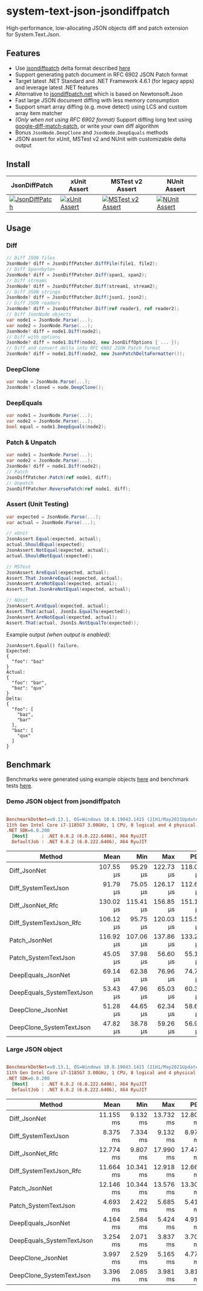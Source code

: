 # system-text-json-jsondiffpatch

High-performance, low-allocating JSON objects diff and patch extension for System.Text.Json.

## Features

- Use [jsondiffpatch](https://github.com/benjamine/jsondiffpatch) delta format described [here](https://github.com/benjamine/jsondiffpatch/blob/master/docs/deltas.md)
- Support generating patch document in RFC 6902 JSON Patch format
- Target latest .NET Standard and .NET Framework 4.6.1 (for legacy apps) and leverage latest .NET features
- Alternative to [jsondiffpatch.net](https://github.com/wbish/jsondiffpatch.net) which is based on Newtonsoft.Json
- Fast large JSON document diffing with less memory consumption
- Support smart array diffing (e.g. move detect) using LCS and custom array item matcher
- _(Only when not using RFC 6902 format)_ Support diffing long text using [google-diff-match-patch](http://code.google.com/p/google-diff-match-patch/), or write your own diff algorithm
- Bonus `JsonNode.DeepClone` and `JsonNode.DeepEquals` methods
- JSON assert for xUnit, MSTest v2 and NUnit with customizable delta output

## Install

| JsonDiffPatch                                                                                        | xUnit Assert                                                                                              | MSTest v2 Assert                                                                                               | NUnit Assert                                                                                              |
|------------------------------------------------------------------------------------------------------|-----------------------------------------------------------------------------------------------------------|----------------------------------------------------------------------------------------------------------------|-----------------------------------------------------------------------------------------------------------|
| [![JsonDiffPatch](https://img.shields.io/nuget/vpre/SystemTextJson.JsonDiffPatch?style=for-the-badge)](https://www.nuget.org/packages/SystemTextJson.JsonDiffPatch/) | [![xUnit Assert](https://img.shields.io/nuget/vpre/SystemTextJson.JsonDiffPatch.Xunit?style=for-the-badge)](https://www.nuget.org/packages/SystemTextJson.JsonDiffPatch.Xunit/) | [![MSTest v2 Assert](https://img.shields.io/nuget/vpre/SystemTextJson.JsonDiffPatch.MSTest?style=for-the-badge)](https://www.nuget.org/packages/SystemTextJson.JsonDiffPatch.MSTest/) | [![NUnit Assert](https://img.shields.io/nuget/vpre/SystemTextJson.JsonDiffPatch.NUnit?style=for-the-badge)](https://www.nuget.org/packages/SystemTextJson.JsonDiffPatch.NUnit/) |

## Usage
### Diff

```csharp
// Diff JSON files
JsonNode? diff = JsonDiffPatcher.DiffFile(file1, file2);
// Diff Span<byte>
JsonNode? diff = JsonDiffPatcher.Diff(span1, span2);
// Diff streams
JsonNode? diff = JsonDiffPatcher.Diff(stream1, stream2);
// Diff JSON strings
JsonNode? diff = JsonDiffPatcher.Diff(json1, json2);
// Diff JSON readers
JsonNode? diff = JsonDiffPatcher.Diff(ref reader1, ref reader2);
// Diff JsonNode objects
var node1 = JsonNode.Parse(...);
var node2 = JsonNode.Parse(...);
JsonNode? diff = node1.Diff(node2);
// Diff with options
JsonNode? diff = node1.Diff(node2, new JsonDiffOptions { ... });
// Diff and convert delta into RFC 6902 JSON Patch format
JsonNode? diff = node1.Diff(node2, new JsonPatchDeltaFormatter());
```

### DeepClone

```csharp
var node = JsonNode.Parse(...);
JsonNode? cloned = node.DeepClone();
```

### DeepEquals

```csharp
var node1 = JsonNode.Parse(...);
var node2 = JsonNode.Parse(...);
bool equal = node1.DeepEquals(node2);
```

### Patch & Unpatch

```csharp
var node1 = JsonNode.Parse(...);
var node2 = JsonNode.Parse(...);
JsonNode? diff = node1.Diff(node2);
// Patch
JsonDiffPatcher.Patch(ref node1, diff);
// Unpatch
JsonDiffPatcher.ReversePatch(ref node1, diff);
```

### Assert (Unit Testing)

```csharp
var expected = JsonNode.Parse(...);
var actual = JsonNode.Parse(...);

// xUnit
JsonAssert.Equal(expected, actual);
actual.ShouldEqual(expected);
JsonAssert.NotEqual(expected, actual);
actual.ShouldNotEqual(expected);

// MSTest
JsonAssert.AreEqual(expected, actual);
Assert.That.JsonAreEqual(expected, actual);
JsonAssert.AreNotEqual(expected, actual);
Assert.That.JsonAreNotEqual(expected, actual);

// NUnit
JsonAssert.AreEqual(expected, actual);
Assert.That(actual, JsonIs.EqualTo(expected));
JsonAssert.AreNotEqual(expected, actual);
Assert.That(actual, JsonIs.NotEqualTo(expected));
```

Example output _(when output is enabled)_:
```
JsonAssert.Equal() failure.
Expected:
{
  "foo": "baz"
}
Actual:
{
  "foo": "bar",
  "baz": "qux"
}
Delta:
{
  "foo": [
    "baz",
    "bar"
  ],
  "baz": [
    "qux"
  ]
}
```

## Benchmark

Benchmarks were generated using example objects [here](https://github.com/weichch/system-text-json-jsondiffpatch/tree/main/test/Examples) and benchmark tests [here](https://github.com/weichch/system-text-json-jsondiffpatch/tree/main/test/SystemTextJson.JsonDiffPatch.Benchmark/).

### Demo JSON object from jsondiffpatch

``` ini

BenchmarkDotNet=v0.13.1, OS=Windows 10.0.19043.1415 (21H1/May2021Update)
11th Gen Intel Core i7-1185G7 3.00GHz, 1 CPU, 8 logical and 4 physical cores
.NET SDK=6.0.200
  [Host]     : .NET 6.0.2 (6.0.222.6406), X64 RyuJIT
  DefaultJob : .NET 6.0.2 (6.0.222.6406), X64 RyuJIT


```
|                    Method |      Mean |       Min |       Max |       P95 |       P80 | Allocated |
|-------------------------- |----------:|----------:|----------:|----------:|----------:|----------:|
|              Diff_JsonNet | 107.55 μs |  95.29 μs | 122.73 μs | 118.01 μs | 113.43 μs |    132 KB |
|       Diff_SystemTextJson |  91.79 μs |  75.05 μs | 126.17 μs | 112.61 μs | 101.81 μs |     70 KB |
|          Diff_JsonNet_Rfc | 130.02 μs | 115.41 μs | 156.85 μs | 151.16 μs | 136.42 μs |    150 KB |
|   Diff_SystemTextJson_Rfc | 106.12 μs |  95.75 μs | 120.03 μs | 115.57 μs | 110.23 μs |     93 KB |
|             Patch_JsonNet | 116.92 μs | 107.06 μs | 137.86 μs | 133.26 μs | 122.34 μs |    162 KB |
|      Patch_SystemTextJson |  45.05 μs |  37.98 μs |  56.60 μs |  55.13 μs |  47.42 μs |     37 KB |
|        DeepEquals_JsonNet |  69.14 μs |  62.38 μs |  76.96 μs |  74.78 μs |  71.95 μs |     91 KB |
| DeepEquals_SystemTextJson |  53.43 μs |  47.96 μs |  65.03 μs |  60.30 μs |  56.35 μs |     40 KB |
|         DeepClone_JsonNet |  51.28 μs |  44.65 μs |  62.34 μs |  58.69 μs |  54.52 μs |     70 KB |
|  DeepClone_SystemTextJson |  47.82 μs |  38.78 μs |  59.26 μs |  56.94 μs |  51.11 μs |     45 KB |


### Large JSON object

``` ini

BenchmarkDotNet=v0.13.1, OS=Windows 10.0.19043.1415 (21H1/May2021Update)
11th Gen Intel Core i7-1185G7 3.00GHz, 1 CPU, 8 logical and 4 physical cores
.NET SDK=6.0.200
  [Host]     : .NET 6.0.2 (6.0.222.6406), X64 RyuJIT
  DefaultJob : .NET 6.0.2 (6.0.222.6406), X64 RyuJIT


```
|                    Method |      Mean |       Min |       Max |       P95 |       P80 | Allocated |
|-------------------------- |----------:|----------:|----------:|----------:|----------:|----------:|
|              Diff_JsonNet | 11.155 ms |  9.132 ms | 13.732 ms | 12.802 ms | 11.896 ms |      4 MB |
|       Diff_SystemTextJson |  8.375 ms |  7.334 ms |  9.132 ms |  8.978 ms |  8.690 ms |      3 MB |
|          Diff_JsonNet_Rfc | 12.774 ms |  9.807 ms | 17.990 ms | 17.479 ms | 13.374 ms |      6 MB |
|   Diff_SystemTextJson_Rfc | 11.664 ms | 10.341 ms | 12.918 ms | 12.668 ms | 12.142 ms |      5 MB |
|             Patch_JsonNet | 12.146 ms | 10.344 ms | 13.576 ms | 13.302 ms | 12.647 ms |      5 MB |
|      Patch_SystemTextJson |  4.693 ms |  2.422 ms |  5.685 ms |  5.412 ms |  5.061 ms |      2 MB |
|        DeepEquals_JsonNet |  4.164 ms |  2.584 ms |  5.424 ms |  4.917 ms |  4.652 ms |      2 MB |
| DeepEquals_SystemTextJson |  3.254 ms |  2.071 ms |  3.837 ms |  3.709 ms |  3.499 ms |      2 MB |
|         DeepClone_JsonNet |  3.997 ms |  2.529 ms |  5.165 ms |  4.772 ms |  4.531 ms |      2 MB |
|  DeepClone_SystemTextJson |  3.396 ms |  2.085 ms |  3.981 ms |  3.811 ms |  3.609 ms |      2 MB |

